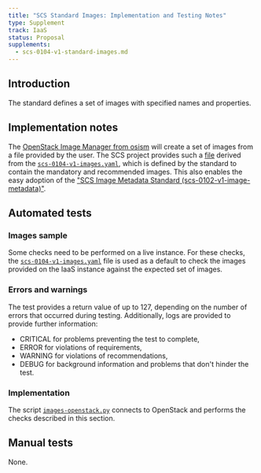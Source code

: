```yaml
---
title: "SCS Standard Images: Implementation and Testing Notes"
type: Supplement
track: IaaS
status: Proposal
supplements:
  - scs-0104-v1-standard-images.md
---
```


## Introduction

The standard defines a set of images with specified names and properties.

## Implementation notes

The [OpenStack Image Manager from osism](https://github.com/osism/openstack-image-manager)
will create a set of images from a file provided by the user.
The SCS project provides such a [file](https://github.com/SovereignCloudStack/standards/blob/main/Tests/iaas/SCS-Spec.Images.yaml) derived from the [`scs-0104-v1-images.yaml`](https://github.com/SovereignCloudStack/standards/blob/main/Tests/iaas/scs-0104-v1-images.yaml), which is
defined by the standard to contain the mandatory and recommended images.
This also enables the easy adoption of the ["SCS Image Metadata Standard (scs-0102-v1-image-metadata)"](https://github.com/SovereignCloudStack/standards/blob/main/Standards/scs-0102-v1-image-metadata.md).

## Automated tests

### Images sample

Some checks need to be performed on a live instance. For these checks, the [`scs-0104-v1-images.yaml`](https://github.com/SovereignCloudStack/standards/blob/main/Tests/iaas/scs-0104-v1-images.yaml)
file is used as a default to check the images provided on the IaaS instance
against the expected set of images.

### Errors and warnings

The test provides a return value of up to 127, depending on the number of errors that occurred
during testing. Additionally, logs are provided to provide further information:

- CRITICAL   for problems preventing the test to complete,
- ERROR      for violations of requirements,
- WARNING    for violations of recommendations,
- DEBUG      for background information and problems that don't hinder the test.

### Implementation

The script [`images-openstack.py`](https://github.com/SovereignCloudStack/standards/blob/main/Tests/iaas/standard-images/images-openstack.py)
connects to OpenStack and performs the checks described in this section.

## Manual tests

None.
